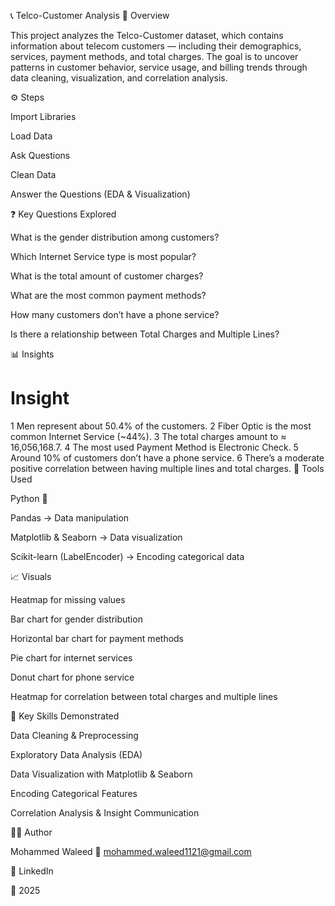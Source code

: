 📞 Telco-Customer Analysis
📌 Overview

This project analyzes the Telco-Customer dataset, which contains information about telecom customers — including their demographics, services, payment methods, and total charges.
The goal is to uncover patterns in customer behavior, service usage, and billing trends through data cleaning, visualization, and correlation analysis.

⚙️ Steps

Import Libraries

Load Data

Ask Questions

Clean Data

Answer the Questions (EDA & Visualization)

❓ Key Questions Explored

What is the gender distribution among customers?

Which Internet Service type is most popular?

What is the total amount of customer charges?

What are the most common payment methods?

How many customers don’t have a phone service?

Is there a relationship between Total Charges and Multiple Lines?

📊 Insights
#	Insight
1	Men represent about 50.4% of the customers.
2	Fiber Optic is the most common Internet Service (~44%).
3	The total charges amount to ≈ 16,056,168.7.
4	The most used Payment Method is Electronic Check.
5	Around 10% of customers don’t have a phone service.
6	There’s a moderate positive correlation between having multiple lines and total charges.
🧩 Tools Used

Python 🐍

Pandas → Data manipulation

Matplotlib & Seaborn → Data visualization

Scikit-learn (LabelEncoder) → Encoding categorical data

📈 Visuals

Heatmap for missing values

Bar chart for gender distribution

Horizontal bar chart for payment methods

Pie chart for internet services

Donut chart for phone service

Heatmap for correlation between total charges and multiple lines

🧠 Key Skills Demonstrated

Data Cleaning & Preprocessing

Exploratory Data Analysis (EDA)

Data Visualization with Matplotlib & Seaborn

Encoding Categorical Features

Correlation Analysis & Insight Communication

👨‍💻 Author

Mohammed Waleed
📧 mohammed.waleed1121@gmail.com

🔗 LinkedIn

📅 2025
